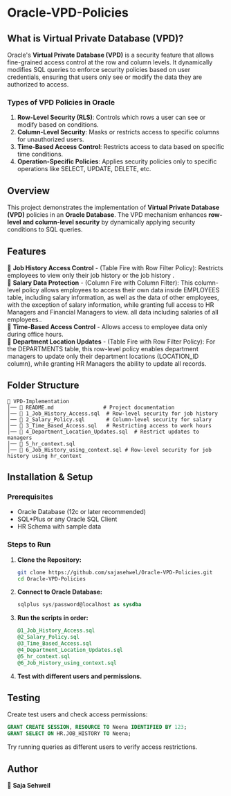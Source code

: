 # Oracle-VPD-Policies

## What is Virtual Private Database (VPD)?

Oracle's **Virtual Private Database (VPD)** is a security feature that allows fine-grained access control at the row and column levels. It dynamically modifies SQL queries to enforce security policies based on user credentials, ensuring that users only see or modify the data they are authorized to access.

### **Types of VPD Policies in Oracle**
1. **Row-Level Security (RLS)**: Controls which rows a user can see or modify based on conditions.
2. **Column-Level Security**: Masks or restricts access to specific columns for unauthorized users.
3. **Time-Based Access Control**: Restricts access to data based on specific time conditions.
4. **Operation-Specific Policies**: Applies security policies only to specific operations like SELECT, UPDATE, DELETE, etc.

## Overview

This project demonstrates the implementation of **Virtual Private Database (VPD)** policies in an **Oracle Database**. The VPD mechanism enhances **row-level and column-level security** by dynamically applying security conditions to SQL queries.

## Features

🔹 **Job History Access Control** - (Table Fire with Row Filter Policy): Restricts employees to view only their job history or  the job history .\
🔹 **Salary Data Protection** - (Column Fire with Column Filter): This column-level policy allows employees to access their own data inside EMPLOYEES table, including salary information, as well as the data of other employees, with the exception of salary information, while granting full access to HR Managers and Financial Managers to view. all data including salaries of all employees..\
🔹 **Time-Based Access Control** - Allows access to employee data only during office hours.\
🔹 **Department Location Updates** - (Table Fire with Row Filter Policy): For the DEPARTMENTS table, this row-level policy enables department managers to update only their department locations (LOCATION_ID column), while granting HR Managers the ability to update all records.  

## Folder Structure

```
📂 VPD-Implementation
│── 📜 README.md                # Project documentation
│── 📜 1_Job_History_Access.sql  # Row-level security for job history
│── 📜 2_Salary_Policy.sql       # Column-level security for salary
│── 📜 3_Time_Based_Access.sql   # Restricting access to work hours
│── 📜 4_Department_Location_Updates.sql  # Restrict updates to managers
│── 📜 5_hr_context.sql
│── 📜 6_Job_History_using_context.sql # Row-level security for job history using hr_context
```

## Installation & Setup

### Prerequisites

- Oracle Database (12c or later recommended)
- SQL\*Plus or any Oracle SQL Client
- HR Schema with sample data

### Steps to Run

1. **Clone the Repository:**
   ```bash
   git clone https://github.com/sajasehwel/Oracle-VPD-Policies.git
   cd Oracle-VPD-Policies
   ```
2. **Connect to Oracle Database:**
   ```sql
   sqlplus sys/password@localhost as sysdba
   ```
3. **Run the scripts in order:**
   ```sql
   @1_Job_History_Access.sql
   @2_Salary_Policy.sql
   @3_Time_Based_Access.sql
   @4_Department_Location_Updates.sql
   @5_hr_context.sql
   @6_Job_History_using_context.sql
   ```
4. **Test with different users and permissions.**

## Testing

Create test users and check access permissions:

```sql
GRANT CREATE SESSION, RESOURCE TO Neena IDENTIFIED BY 123;
GRANT SELECT ON HR.JOB_HISTORY TO Neena;
```

Try running queries as different users to verify access restrictions.


## Author
👤 **Saja Sehweil**

